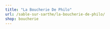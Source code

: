 ```yaml
---
title: "La Boucherie De Philo"
url: /sable-sur-sarthe/la-boucherie-de-philo/
shop: boucherie
---
```

